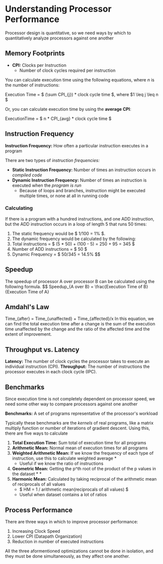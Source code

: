 # Understanding Processor Performance
Processor design is quantitative, so we need ways by which to quantitatively analyze processors against one another


## Memory Footprints

* **CPI:** Clocks per Instruction
	* Number of clock cycles required per instruction

You can calculate execution time using the following equations, where *n* is the number of instructions:

Execution Time = $ (\sum CPI_{j}) * clock cycle time $, where $1 \leq j \leq n $

Or, you can calculate execution time by using the **average CPI**:

ExecutionTime = $ n * CPI_{avg} * clock cycle time $


## Instruction Frequency

**Instruction Frequency:** How often a particular instruction executes in a program

There are two types of *instruction frequencies:*
* **Static Instruction Frequency:** Number of times an instruction occurs in *compiled code*
* **Dynamic Instruction Frequency:** Number of times an instruction is executed when the *program is run*
	* Because of loops and branches, instruction might be executed multiple times, or none at all in running code

### Calculating
If there is a program with a hundred instructions, and one ADD instruction, but the ADD instruction occurs in a loop of length 5 that runs 50 times:
1. The static frequency would be $ 1/100 = 1% $.
2. The dynamic frequency would be calculated by the following:
3. Total instructions = $ (5 * 50) + (100 - 5) = 250 + 95 = 345 $
4. Number of ADD instructions = $ 50 $
5. Dynamic Frequency = $ 50/345 = 14.5% $$

## Speedup
The speedup of processor A over processor B can be calculated using the following formula.
$$ Speedup_{A over B} = \frac{Execution Time of B}{Execution Time of A}

## Amdahl's Law
Time_{after} = Time_{unaffected} + Time_{affected}/x
In this equation, we can find the total execution time after a change is the sum of the execution time unaffected by the change and the ratio of the affected time and the extent of improvement.

## Throughput vs. Latency
**Latency:** The number of clock cycles the processor takes to execute an individual instruction (CPI).
**Throughput:** The number of instructions the processor executes in each clock cycle (IPC).


## Benchmarks
Since execution time is not completely dependent on processor speed, we need some other way to compare processors against one another

**Benchmarks:** A set of programs representative of the processor's workload

Typically these benchmarks are the *kernels* of real programs, like a matrix multiply function or number of iterations of gradient descent. Using this, there are five ways to calculate
1. **Total Execution Time:** Sum total of execution time for all programs
2. **Arithmetic Mean:** Normal mean of execution times for all programs
3. **Weighted Arithmetic Mean:** If we know the frequency of each type of instruction, use this to calculate weighted average
	*
	* Useful if we know the ratio of instructions
4. **Geometric Mean:** Getting the p^th root of the product of the p values in the dataset
	*
	*
5. **Harmonic Mean:** Calculated by taking reciprocal of the arithmetic mean of reciprocals of all values
	* $ HM = 1 / arithmetic mean(reciprocals of all values) $
	* Useful when dataset contains a lot of ratios


## Process Performance
There are three ways in which to improve processor performance:
1. Increasing Clock Speed
2. Lower CPI (Datapath Organization)
3. Reduction in number of executed instructions

All the three aformentioned optimizations cannot be done in isolation, and they must be done simultaneously, as they affect one another.

